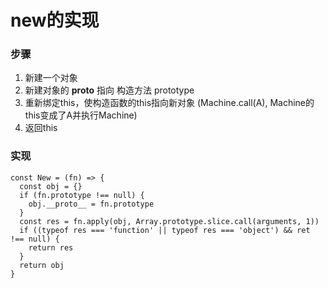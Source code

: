 # new的实现
### 步骤
1. 新建一个对象
2. 新建对象的 __proto__ 指向 构造方法 prototype
3. 重新绑定this，使构造函数的this指向新对象
    (Machine.call(A), Machine的this变成了A并执行Machine)
4. 返回this

### 实现
```
const New = (fn) => {
  const obj = {}
  if (fn.prototype !== null) {
    obj.__proto__ = fn.prototype
  }
  const res = fn.apply(obj, Array.prototype.slice.call(arguments, 1))
  if ((typeof res === 'function' || typeof res === 'object') && ret !== null) {
    return res
  }
  return obj
} 
```
